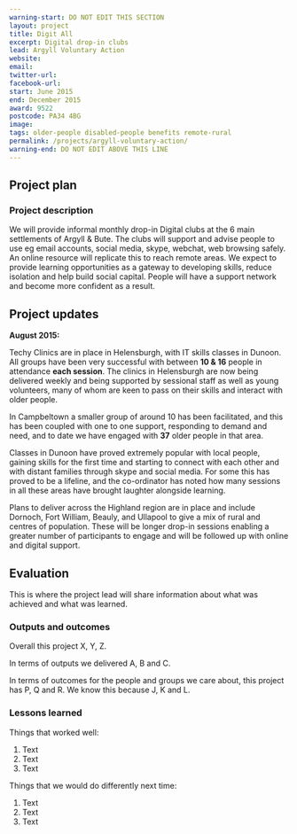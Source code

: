 ```yaml
---
warning-start: DO NOT EDIT THIS SECTION
layout: project
title: Digit All
excerpt: Digital drop-in clubs
lead: Argyll Voluntary Action
website: 
email: 
twitter-url: 
facebook-url: 
start: June 2015
end: December 2015
award: 9522
postcode: PA34 4BG
image:
tags: older-people disabled-people benefits remote-rural
permalink: /projects/argyll-voluntary-action/
warning-end: DO NOT EDIT ABOVE THIS LINE
---
```


## Project plan

### Project description

We will provide informal monthly drop-in Digital clubs at the 6 main settlements of Argyll & Bute. The clubs will support and advise people to use eg email accounts, social media, skype, webchat, web browsing safely. An online resource will replicate this to reach remote areas. We expect to provide learning opportunities as a gateway to developing skills, reduce isolation and help build social capital. People will have a support network and become more confident as a result.


## Project updates

**August 2015:**

Techy Clinics are in place in Helensburgh, with IT skills classes in Dunoon. All groups have been very successful with between **10 & 16** people in attendance **each session**. The clinics in Helensburgh are now being delivered weekly and being supported by sessional staff as well as young volunteers, many of whom are keen to pass on their skills and interact with older people. 

In Campbeltown a smaller group of around 10 has been facilitated, and this has been coupled with one to one support, responding to demand and need, and to date we have engaged with **37** older people in that area. 

Classes in Dunoon have proved extremely popular with local people, gaining skills for the first time and starting to connect with each other and with distant families through skype and social media. For some this has proved to be a lifeline, and the co-ordinator has noted how many sessions in all these areas have brought laughter alongside learning. 

Plans to deliver across the Highland region are in place and include Dornoch, Fort William, Beauly, and Ullapool to give a mix of rural and centres of population. These will be longer drop-in sessions enabling a greater number of participants to engage and will be followed up with online and digital support. 

## Evaluation

This is where the project lead will share information about what was achieved and what was learned.

### Outputs and outcomes

Overall this project X, Y, Z.

In terms of outputs we delivered A, B and C.

In terms of outcomes for the people and groups we care about, this project has P, Q and R. We know this because J, K and L.

### Lessons learned

Things that worked well:

1. Text
2. Text
3. Text

Things that we would do differently next time:

1. Text
2. Text
3. Text
